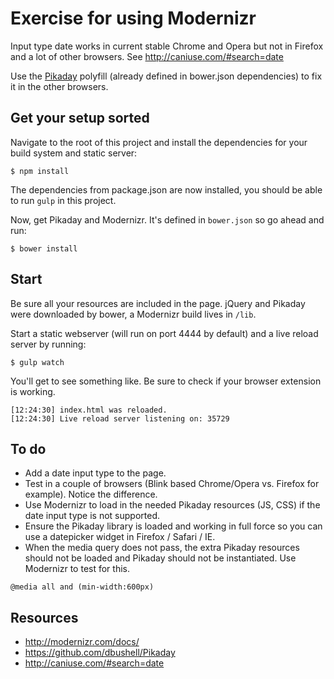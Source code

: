# Exercise for using Modernizr

Input type date works in current stable Chrome and Opera but not in Firefox and a lot of other browsers.
See http://caniuse.com/#search=date

Use the [Pikaday](https://github.com/dbushell/Pikaday) polyfill (already defined in bower.json dependencies) to fix it in the other browsers.

## Get your setup sorted
Navigate to the root of this project and install the dependencies for your build system and static server:

```
$ npm install
```

The dependencies from package.json are now installed, you should be able to run `gulp` in this project.

Now, get Pikaday and Modernizr. It's defined in `bower.json` so go ahead and run:

```
$ bower install
```

## Start

Be sure all your resources are included in the page.
jQuery and Pikaday were downloaded by bower, a Modernizr build lives in `/lib`.

Start a static webserver (will run on port 4444 by default) and a live reload server by running:

```
$ gulp watch
```

You'll get to see something like.
Be sure to check if your browser extension is working.

```
[12:24:30] index.html was reloaded.
[12:24:30] Live reload server listening on: 35729
```

## To do
- Add a date input type to the page.
- Test in a couple of browsers (Blink based Chrome/Opera vs. Firefox for example). Notice the difference.
- Use Modernizr to load in the needed Pikaday resources (JS, CSS) if the date input type is not supported.
- Ensure the Pikaday library is loaded and working in full force so you can use a datepicker widget in Firefox / Safari / IE.
- When the media query does not pass, the extra Pikaday resources should not be loaded and Pikaday should not be instantiated. Use Modernizr to test for this.

```
@media all and (min-width:600px)
```

## Resources
- http://modernizr.com/docs/
- https://github.com/dbushell/Pikaday
- http://caniuse.com/#search=date
